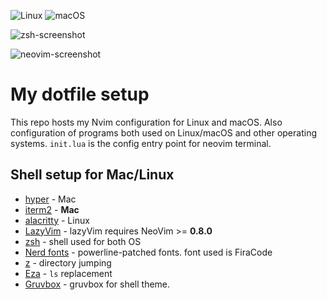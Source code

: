 <div align="left">
<p><a>
      <img alt="Linux" src="https://img.shields.io/badge/Linux-%23.svg?style=flat-square&logo=linux&color=FCC624&logoColor=black" />
    </a>
    <a>
      <img alt="macOS" src="https://img.shields.io/badge/macOS-%23.svg?style=flat-square&logo=apple&color=000000&logoColor=white" />
    </a></p>
</div>

![zsh-screenshot](./images/screenshot-zsh.png)

![neovim-screenshot](./images/screenshot-nvim.png)

# My dotfile setup

This repo hosts my Nvim configuration for Linux and macOS. Also configuration
of programs both used on Linux/macOS and other operating systems.
`init.lua` is the config entry point for neovim terminal.

## Shell setup for Mac/Linux

- [hyper](https://hyper.is/) - Mac
- [iterm2](https://iterm2.com/) - **Mac**
- [alacritty](https://github.com/alacritty/alacritty.git) - Linux
- [LazyVim](https://www.lazyvim.org/) - lazyVim requires NeoVim >= **0.8.0**
- [zsh](https://github.com/z-shell) - shell used for both OS
- [Nerd fonts](https://github.com/ryanoasis/nerd-fonts) - powerline-patched fonts. font used is FiraCode
- [z](https://github.com/rupa/z.git) - directory jumping
- [Eza](https://github.com/eza-community/eza) - `ls` replacement
- [Gruvbox](https://github.com/morhetz/gruvbox.git) - gruvbox for shell theme.
